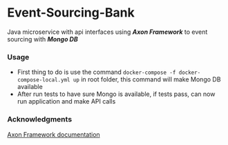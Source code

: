 # Event-Sourcing-Bank

Java microservice with api interfaces using ***Axon Framework*** to event sourcing with ***Mongo DB***

### Usage
* First thing to do is use the command `docker-compose -f docker-compose-local.yml up` in root folder, this command will make Mongo DB available
* After run tests to have sure Mongo is available, if tests pass, can now run application and make API calls

### Acknowledgments
[Axon Framework documentation](https://docs.axonframework.org/part-i-getting-started/introduction)
